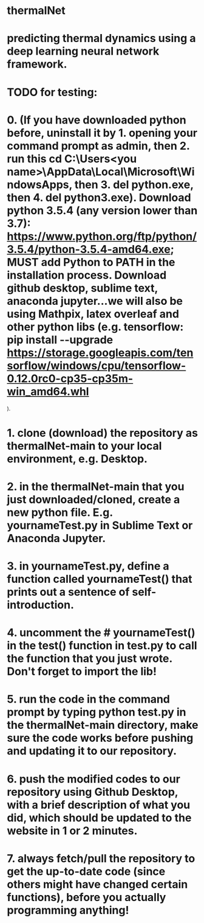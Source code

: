 # thermalNet
# predicting thermal dynamics using a deep learning neural network framework.
# TODO for testing:
# 0. (If you have downloaded python before, uninstall it by 1. opening your command prompt as admin, then 2. run this cd C:\Users\<you name>\AppData\Local\Microsoft\WindowsApps, then 3. del python.exe, then 4. del python3.exe). Download python 3.5.4 (any version lower than 3.7): https://www.python.org/ftp/python/3.5.4/python-3.5.4-amd64.exe; MUST add Python to PATH in the installation process. Download github desktop, sublime text, anaconda jupyter...we will also be using Mathpix, latex overleaf and other python libs (e.g. tensorflow: pip install --upgrade https://storage.googleapis.com/tensorflow/windows/cpu/tensorflow-0.12.0rc0-cp35-cp35m-win_amd64.whl
).
# 1. clone (download) the repository as thermalNet-main to your local environment, e.g. Desktop.
# 2. in the thermalNet-main that you just downloaded/cloned, create a new python file. E.g. yournameTest.py in Sublime Text or Anaconda Jupyter.
# 3. in yournameTest.py, define a function called yournameTest() that prints out a sentence of self-introduction.
# 4. uncomment the # yournameTest() in the test() function in test.py to call the function that you just wrote. Don't forget to import the lib!
# 5. run the code in the command prompt by typing python test.py in the thermalNet-main directory, make sure the code works before pushing and updating it to our repository.
# 6. push the modified codes to our repository using Github Desktop, with a brief description of what you did, which should be updated to the website in 1 or 2 minutes.
# 7. always fetch/pull the repository to get the up-to-date code (since others might have changed certain functions), before you actually programming anything! 

